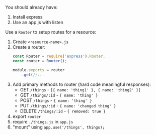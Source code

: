 You should already have:
1. Install express
2. Use an app.js with listen

Use a `Router` to setup routes for a resource:

1. Create `<resource-name>.js`
2. Create a router:
    ```js
    const Router = require('express').Router;
    const router = Router();

    module.exports = router
        .get(//...
    ```
3. Add primary methods to router (hard code meaningful responses):
    * GET `/things` - `[{ name: 'thing1' }, { name: 'thing2' }]`
    * GET `/things/:id` - `{ name: 'thing' }`
    * POST `/things` - `{ name: 'thing' }`
    * PUT `/things/:id` - `{ name: 'changed thing' }`
    * DELETE `/things/:id` - `{ removed: true }`
4. export `router`
5. require `./things.js` in `app.js`
6. "mount" using `app.use('/things', things);`